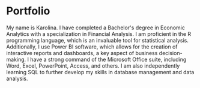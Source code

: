 # Portfolio
My name is Karolina. I have completed a Bachelor's degree in Economic Analytics with a specialization in Financial Analysis. I am proficient in the R programming language, which is an invaluable tool for statistical analysis. Additionally, I use Power BI software, which allows for the creation of interactive reports and dashboards, a key aspect of business decision-making. I have a strong command of the Microsoft Office suite, including Word, Excel, PowerPoint, Access, and others. I am also independently learning SQL to further develop my skills in database management and data analysis.
